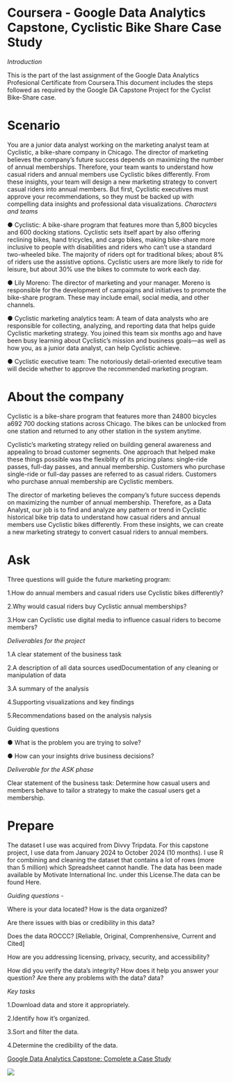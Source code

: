 # Coursera - Google Data Analytics Capstone, Cyclistic Bike Share Case Study

*Introduction*

This is the part of the last assignment of the Google Data Analytics Profesional Certificate from Coursera.This document includes the steps followed as required by the Google DA Capstone Project for the Cyclist Bike-Share case.

# Scenario

You are a junior data analyst working on the marketing analyst team at Cyclistic, a bike-share company in Chicago. The director of marketing believes the company’s future success depends on maximizing the number of annual memberships. Therefore, your team wants to understand how casual riders and annual members use Cyclistic bikes differently. From these insights, your team will design a new marketing strategy to convert casual riders into annual members. But first, Cyclistic executives must approve your recommendations, so they must be backed up with compelling data insights and professional data visualizations.
*Characters and teams*

● Cyclistic: A bike-share program that features more than 5,800 bicycles and 600 docking stations. Cyclistic sets itself apart by also offering reclining bikes, hand tricycles, and cargo bikes, making bike-share more inclusive to people with disabilities and riders who can’t use a standard two-wheeled bike. The majority of riders opt for traditional bikes; about 8% of riders use the assistive options. Cyclistic users are more likely to ride for leisure, but about 30% use the bikes to commute to work each day.

● Lily Moreno: The director of marketing and your manager. Moreno is responsible for the development of campaigns and initiatives to promote the bike-share program. These may include email, social media, and other channels.

● Cyclistic marketing analytics team: A team of data analysts who are responsible for collecting, analyzing, and reporting data that helps guide Cyclistic marketing strategy. You joined this team six months ago and have been busy learning about Cyclistic’s mission and business goals—as well as how you, as a junior data analyst, can help Cyclistic achieve. 

● Cyclistic executive team: The notoriously detail-oriented executive team will decide whether to approve the recommended marketing program.

# About the company

Cyclistic is a bike-share program that features more than 24800 bicycles a692 700 docking stations across Chicago. The bikes can be unlocked from one station and returned to any other station in the system anytime.

Cyclistic’s marketing strategy relied on building general awareness and appealing to broad customer segments. One approach that helped make these things possible was the flexiblity of its pricing plans: single-ride passes, full-day passes, and annual membership. Customers who purchase single-ride or full-day passes are referred to as casual riders. Customers who purchase annual membership are Cyclistic members.

The director of marketing believes the company’s future success depends on maximizing the number of annual membership. Therefore, as a Data Analyst, our job is to find and analyze any pattern or trend in Cyclistic historical bike trip data to understand how casual riders and annual members use Cyclistic bikes differently. From these insights, we can create a new marketing strategy to convert casual riders to annual members.

# Ask

Three questions will guide the future marketing program:

1.How do annual members and casual riders use Cyclistic bikes differently?

2.Why would casual riders buy Cyclistic annual memberships?

3.How can Cyclistic use digital media to influence casual riders to become members?

*Deliverables for the project*

1.A clear statement of the business task

2.A description of all data sources usedDocumentation of any cleaning or manipulation of data

3.A summary of the analysis

4.Supporting visualizations and key findings

5.Recommendations based on the analysis nalysis

Guiding questions

● What is the problem you are trying to solve?

● How can your insights drive business decisions?

*Deliverable for the ASK phase*

Clear statement of the business task: Determine how casual users and members behave to tailor a strategy to make the casual users get a membership.

# Prepare
The dataset I use was acquired from Divvy Tripdata. For this capstone project, I use data from January 2024 to October 2024 (10 months). I use R for combining and cleaning the dataset that contains a lot of rows (more than 5 million) which Spreadsheet cannot handle. The data has been made available by Motivate International Inc. under this License.The data can be found Here.

*Guiding questions* -

Where is your data located? How is the data organized?

Are there issues with bias or credibility in this data?

Does the data ROCCC? [Reliable, Original, Comprenhensive, Current and Cited]

How are you addressing licensing, privacy, security, and accessibility? 

How did you verify the data’s integrity? How does it help you answer your question? Are there any problems with the data? data?

*Key tasks*

1.Download data and store it appropriately.

 2.Identify how it’s organized.

3.Sort and filter the data.

4.Determine the credibility of the data.

[Google Data Analytics Capstone: Complete a Case Study](https://www.coursera.org/learn/google-data-analytics-capstone)

![](https://komarev.com/ghpvc/?username=mscbuild) 

